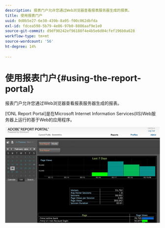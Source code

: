 ```yaml
---
description: 报表门户允许您通过Web浏览器查看报表服务器生成的报表。
title: 使用报表门户
uuid: 0d0b5e27-6e30-439b-8a95-f00c062dbfda
exl-id: fdcea598-5b79-4e86-97b0-8886aaf9e1e0
source-git-commit: d9df90242ef96188f4e4b5e6d04cfef196b0a628
workflow-type: tm+mt
source-wordcount: '56'
ht-degree: 14%

---
```


# 使用报表门户{#using-the-report-portal}

报表门户允许您通过Web浏览器查看报表服务器生成的报表。

[!DNL Report Portal]是在Microsoft Internet Information Services(IIS)Web服务器上运行的基于Web的应用程序。

![](assets/report_portal_home.png)
